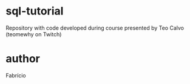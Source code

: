 # sql-tutorial
Repository with code developed during course presented by Teo Calvo (teomewhy on Twitch)

# author
Fabrício